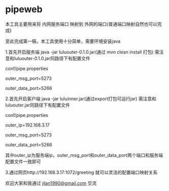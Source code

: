 # pipeweb

本工具主要用来将 内网服务端口 映射到 外网的端口(普通端口映射自然也可以完成)

至此完成第一稿，本工具使用十分简单，需要环境安装java

1.首先开启服务端
java -jar luluouter-0.1.0.jar(通过 mvn clean install 打包)
需注意和luluouter-0.1.0.jar同路径下有配置文件

conf/pipe.properties

outer_msg_port=5273

outer_data_port=5266


2.首先开启客户端
java -jar luluinner.jar(通过export打包可运行jar)
需注意和luluouter.jar同路径下有配置文件

conf/pipe.properties

outer_ip=192.168.3.17

outer_msg_port=5273

outer_data_port=5266


其中outer_ip为服务端ip，outer_msg_port和outer_data_port两个端口和服务端配置文件一致即可

3.通过网页http://192.168.3.17:1072/greeting 就可以灵活的配置端口映射关系

欢迎大家和我通过 jilan1990@gmail.com 交流
